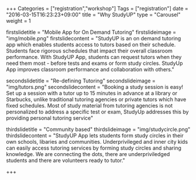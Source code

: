 +++
Categories = ["registration","workshop"]
Tags = ["registration"]
date = "2016-03-15T16:23:23+09:00"
title = "Why StudyUP"
type = "Carousel"
weight = 1

firstslidetitle = "Mobile App for On Demand Tutoring"
firstslideimage = "img/mobile.png"
firstslidecontent = "StudyUP is an on demand tutoring app which enables students access to tutors based on their schedule. Students face rigorous schedules that impact their overall classroom performance. With StudyUP App, students can request tutors when they need them most - before tests and exams or form study circles. StudyUp App improves classroom performance and collaboration with others."

secondslidetitle = "Re-defining Tutoring"
secondslideimage = "img/tutors.png"
secondslidecontent = "Booking a study session is easy! Set up a session with a tutor up to 15 minutes in advance at a library or Starbucks, unlike traditional tutoring agencies or private tutors which have fixed schedules. Most of study material from tutoring agencies is not personalized to address a specific test or exam, StudyUp addresses this by providing personal tutoring service"

thirdslidetitle = "Community based"
thirdslideimage = "img/studycircle.png"
thirdslidecontent = "StudyUP App lets students form study circles in their own schools, libaries and communities. Underprivileged and inner city kids can easily access tutoring services by forming study circles and sharing knowledge. We are connecting the dots, there are underpriviledged students and there are volunteers ready to tutor."

+++
